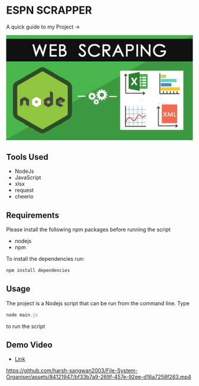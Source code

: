 # ESPN SCRAPPER

A quick guide to my Project ->

<img src ="/1.webp">


## Tools Used

- NodeJs
- JavaScript
- xlsx
- request
- cheerio

## Requirements

Please install the following npm packages before running the script

- nodejs
- npm

To install the dependencies run:

```js
npm install dependencies
```

## Usage

The project is a Nodejs script that can be run from the command line.
Type 

```js
node main.js
``` 
to run the script

## Demo Video

- [Link](https://app.gemoo.com/share/home?codeId=vz2E1jogzLooa)

https://github.com/harsh-sangwan2003/File-System-Organiser/assets/84121947/bf33b7a9-269f-457e-92ee-d16a7258f263.mp4
